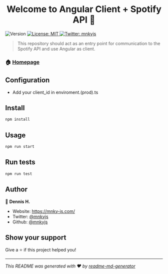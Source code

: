 <h1 align="center">Welcome to Angular Client + Spotify API 👋</h1>
<p>
  <img alt="Version" src="https://img.shields.io/badge/version-0.0.0-blue.svg?cacheSeconds=2592000" />
  <a href="#" target="_blank">
    <img alt="License: MIT" src="https://img.shields.io/badge/License-MIT-yellow.svg" />
  </a>
  <a href="https://twitter.com/mnkyjs" target="_blank">
    <img alt="Twitter: mnkyjs" src="https://img.shields.io/twitter/follow/mnkyjs.svg?style=social" />
  </a>
</p>

> This repository should act as an entry point for communication to the Spotify API and use Angular as client.

### 🏠 [Homepage](https://mnky-js.com/)

## Configuration

- Add your client_id in enviroment.(prod).ts 

## Install

```sh
npm install
```

## Usage

```sh
npm run start
```

## Run tests

```sh
npm run test
```

## Author

👤 **Dennis H.**

* Website: https://mnky-js.com/
* Twitter: [@mnkyjs](https://twitter.com/mnkyjs)
* Github: [@mnkyjs](https://github.com/mnkyjs)

## Show your support

Give a ⭐️ if this project helped you!

***
_This README was generated with ❤️ by [readme-md-generator](https://github.com/kefranabg/readme-md-generator)_
